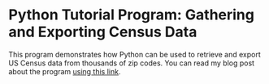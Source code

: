# Python Tutorial Program: Gathering and Exporting Census Data
This program demonstrates how Python can be used to retrieve and export US Census data from thousands of zip codes.
You can read my blog post about the program [using this link](https://kburchfiel3.wordpress.com/2021/08/12/python-tutorial-program-retrieving-u-s-census-data/). 
